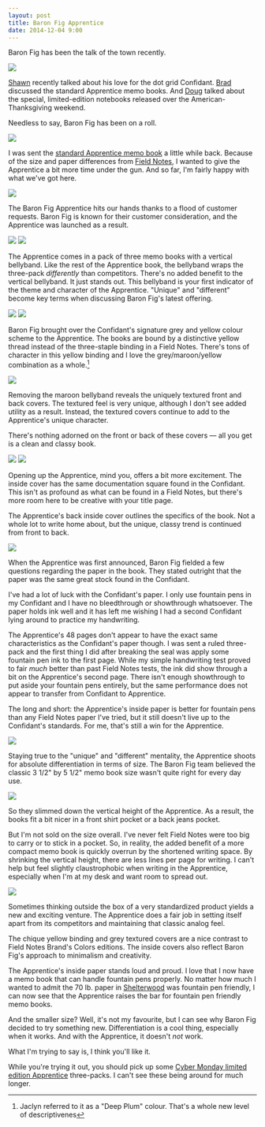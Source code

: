 ```yaml
---
layout: post
title: Baron Fig Apprentice
date: 2014-12-04 9:00
---
```


Baron Fig has been the talk of the town recently.

![](http://thenewsprint.s3.amazonaws.com/media/2014/12/PB291193.jpg)

[Shawn](http://shawnblanc.net/2014/11/my-first-baron-fig/) recently talked about his love for the dot grid Confidant. [Brad](http://www.penaddict.com/blog/2014/11/24/baron-fig-apprentice-notebook-review) discussed the standard Apprentice memo books. And [Doug](http://www.modernstationer.com/blog/2014/12/2/baron-fig-limited-edition-notebooks)  talked about the special, limited-edition notebooks released over the American-Thanksgiving weekend. 

Needless to say, Baron Fig has been on a roll.

![](http://thenewsprint.s3.amazonaws.com/media/2014/12/PB291202.jpg)

I was sent the [standard Apprentice memo book](http://www.baronfig.com/products/intl-shopapprentice) a little while back. Because of the size and paper differences from [Field Notes](http://fieldnotesbrand.com), I wanted to give the Apprentice a bit more time under the gun. And so far, I'm fairly happy with what we've got here.

![](http://thenewsprint.s3.amazonaws.com/media/2014/12/PB291274.jpg)

The Baron Fig Apprentice hits our hands thanks to a flood of customer requests. Baron Fig is known for their customer consideration, and the Apprentice was launched as a result. 

![](http://thenewsprint.s3.amazonaws.com/media/2014/12/PB291211.jpg)
![](http://thenewsprint.s3.amazonaws.com/media/2014/12/PB291209.jpg)

The Apprentice comes in a pack of three memo books with a vertical bellyband. Like the rest of the Apprentice book, the bellyband wraps the three-pack *differently* than competitors. There's no added benefit to the vertical bellyband. It just stands out. This bellyband is your first indicator of the theme and character of the Apprentice. "Unique" and "different" become key terms when discussing Baron Fig's latest offering. 

![](http://thenewsprint.s3.amazonaws.com/media/2014/12/PB291199.jpg)
![](http://thenewsprint.s3.amazonaws.com/media/2014/12/PB291219.jpg)

Baron Fig brought over the Confidant's signature grey and yellow colour scheme to the Apprentice. The books are bound by a distinctive yellow thread instead of the three-staple binding in a Field Notes. There's tons of character in this yellow binding and I love the grey/maroon/yellow combination as a whole.[^1]

![](http://thenewsprint.s3.amazonaws.com/media/2014/12/PB291231.jpg)

Removing the maroon bellyband reveals the uniquely textured front and back covers. The textured feel is very unique, although I don't see added utility as a result. Instead, the textured covers continue to add to the Apprentice's unique character.

There's nothing adorned on the front or back of these covers — all you get is a clean and classy book. 

![](http://thenewsprint.s3.amazonaws.com/media/2014/12/PB291237.jpg)
![](http://thenewsprint.s3.amazonaws.com/media/2014/12/PB291264.jpg)

Opening up the Apprentice, mind you, offers a bit more excitement. The inside cover has the same documentation square found in the Confidant. This isn't as profound as what can be found in a Field Notes, but there's more room here to be creative with your title page.

The Apprentice's back inside cover outlines the specifics of the book. Not a whole lot to write home about, but the unique, classy trend is continued from front to back.

![](http://thenewsprint.s3.amazonaws.com/media/2014/12/PB291244.jpg)

When the Apprentice was first announced, Baron Fig fielded a few questions regarding the paper in the book. They stated outright that the paper was the same great stock found in the Confidant. 

I've had a lot of luck with the Confidant's paper. I only use fountain pens in my Confidant and I have no bleedthrough or showthrough whatsoever. The paper holds ink well and it has left me wishing I had a second Confidant lying around to practice my handwriting.

The Apprentice's 48 pages don't appear to have the exact same characteristics as the Confidant's paper though. I was sent a ruled three-pack and the first thing I did after breaking the seal was apply some fountain pen ink to the first page. While my simple handwriting test proved to fair *much* better than past Field Notes tests, the ink did show through a bit on the Apprentice's second page. There isn't enough showthrough to put aside your fountain pens entirely, but the same performance does not appear to transfer from Confidant to Apprentice.

The long and short: the Apprentice's inside paper is better for fountain pens than any Field Notes paper I've tried, but it still doesn't live up to the Confidant's standards. For me, that's still a win for the Apprentice.

![](http://thenewsprint.s3.amazonaws.com/media/2014/12/PB291249.jpg)

Staying true to the "unique" and "different" mentality, the Apprentice shoots for absolute differentiation in terms of size. The Baron Fig team believed the classic 3 1/2" by 5 1/2" memo book size wasn't quite right for every day use. 

![](http://thenewsprint.s3.amazonaws.com/media/2014/12/PB291259.jpg)

So they slimmed down the vertical height of the Apprentice. As a result, the books fit a bit nicer in a front shirt pocket or a back jeans pocket. 

But I'm not sold on the size overall. I've never felt Field Notes were too big to carry or to stick in a pocket. So, in reality, the added benefit of a more compact memo book is quickly overrun by the shortened writing space. By shrinking the vertical height, there are less lines per page for writing. I can't help but feel slightly claustrophobic when writing in the Apprentice, especially when I'm at my desk and want room to spread out. 

![](http://thenewsprint.s3.amazonaws.com/media/2014/12/PB291224.jpg)

Sometimes thinking outside the box of a very standardized product yields a new and exciting venture. The Apprentice does a fair job in setting itself apart from its competitors and maintaining that classic analog feel. 

The chique yellow binding and grey textured covers are a nice contrast to Field Notes Brand's Colors editions. The inside covers also reflect Baron Fig's approach to minimalism and creativity.

The Apprentice's inside paper stands loud and proud. I love that I now have a memo book that can handle fountain pens properly. No matter how much I wanted to admit the 70 lb. paper in [Shelterwood](http://thenewsprint.co/2014/03/31/on-my-desk-field-notes-shelterwood-edition/) was fountain pen friendly, I can now see that the Apprentice raises the bar for fountain pen friendly memo books.

And the smaller size? Well, it's not my favourite, but I can see why Baron Fig decided to try something new. Differentiation is a cool thing, especially when it works. And with the Apprentice, it doesn't *not* work. 

What I'm trying to say is, I think you'll like it. 

While you're trying it out, you should pick up some [Cyber Monday limited edition Apprentice](http://www.baronfig.com/products/intl-shoplightbulb) three-packs. I can't see these being around for much longer.

[^1]: Jaclyn referred to it as a "Deep Plum" colour. That's a whole new level of descriptivenes